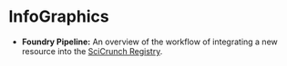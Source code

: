 # InfoGraphics
* **Foundry Pipeline:** An overview of the workflow of integrating a new resource into the [SciCrunch Registry](https://www.scicrunch.org/).
